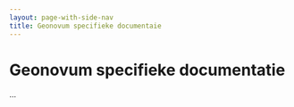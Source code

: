 ```yaml
---
layout: page-with-side-nav
title: Geonovum specifieke documentaie
---
```

# Geonovum specifieke documentatie

...

